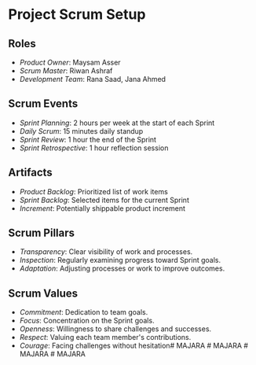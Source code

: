 # Project Scrum Setup

## Roles
- *Product Owner*: Maysam Asser
- *Scrum Master*: Riwan Ashraf
- *Development Team*: Rana Saad, Jana Ahmed 

## Scrum Events
- *Sprint Planning*: 2 hours per week at the start of each Sprint 
- *Daily Scrum*: 15 minutes daily standup
- *Sprint Review*: 1 hour the end of the Sprint
- *Sprint Retrospective*: 1 hour reflection session

## Artifacts
- *Product Backlog*: Prioritized list of work items
- *Sprint Backlog*: Selected items for the current Sprint
- *Increment*: Potentially shippable product increment

## Scrum Pillars
- *Transparency*: Clear visibility of work and processes.
- *Inspection*: Regularly examining progress toward Sprint goals.
- *Adaptation*: Adjusting processes or work to improve outcomes.

## Scrum Values
- *Commitment*: Dedication to team goals.
- *Focus*: Concentration on the Sprint goals.
- *Openness*: Willingness to share challenges and successes.
- *Respect*: Valuing each team member's contributions.
- *Courage*: Facing challenges without hesitation# MAJARA
#   M A J A R A  
 #   M A J A R A  
 #   M A J A R A  
 